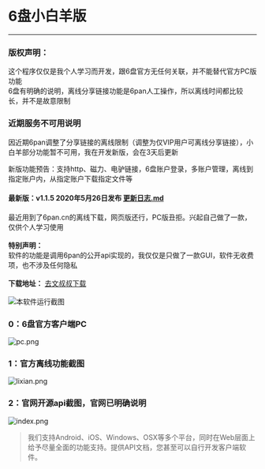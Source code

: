 # 6盘小白羊版
----

### 版权声明：
  
这个程序仅仅是我个人学习而开发，跟6盘官方无任何关联，并不能替代官方PC版功能<br/>
6盘有明确的说明，离线分享链接功能是6pan人工操作，所以离线时间都比较长，并不是故意限制<br/>

### 近期服务不可用说明

因近期6pan调整了分享链接的离线限制（调整为仅VIP用户可离线分享链接），小白羊部分功能暂不可用，我在开发新版，会在3天后更新<br/>

新版功能预告：支持http、磁力、电驴链接，6盘账户登录，多账户管理，离线到指定账户内，从指定账户下载指定文件等<br/>
  

#### 最新版：v1.1.5 2020年5月26日发布  [更新日志.md](更新日志.md)

最近用到了6pan.cn的离线下载，网页版还行，PC版丑拒。兴起自己做了一款，仅供个人学习使用<br/><br/>
<strong>特别声明：</strong><br/>
软件的功能是调用6pan的公开api实现的，我仅仅是只做了一款GUI，软件无收费项，也不涉及任何隐私<br/><br/>
<strong>下载地址：</strong>
<a href="https://ws28.cn/f/2z3pakte7hj" target="_blank">去文叔叔下载</a>
<br/><br/>
![本软件运行截图](https://s1.ax1x.com/2020/07/07/UkNDeO.gif)
<br/>


### 0：6盘官方客户端PC

![pc.png](https://s1.ax1x.com/2020/07/07/UFWbm4.png)

### 1：官方离线功能截图

![lixian.png](https://s1.ax1x.com/2020/07/07/UFfF7d.png)
### 2：官网开源api截图，官网已明确说明

![index.png](https://s1.ax1x.com/2020/07/07/UFf3As.png)

> 我们支持Android、iOS、Windows、OSX等多个平台，同时在Web层面上给予尽量全面的功能支持。提供API文档，您甚至可以自行开发客户端软件。

